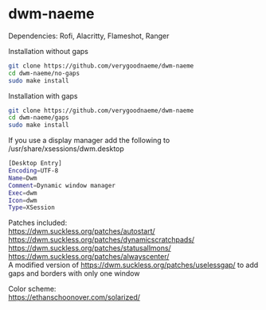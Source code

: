 # dwm-naeme

Dependencies: Rofi, Alacritty, Flameshot, Ranger

Installation without gaps
```bash
git clone https://github.com/verygoodnaeme/dwm-naeme
cd dwm-naeme/no-gaps
sudo make install
```
Installation with gaps  
```bash
git clone https://github.com/verygoodnaeme/dwm-naeme
cd dwm-naeme/gaps
sudo make install
```

If you use a display manager add the following to /usr/share/xsessions/dwm.desktop
```bash
[Desktop Entry]
Encoding=UTF-8
Name=Dwm
Comment=Dynamic window manager
Exec=dwm
Icon=dwm
Type=XSession
```
Patches included:  
https://dwm.suckless.org/patches/autostart/  
https://dwm.suckless.org/patches/dynamicscratchpads/  
https://dwm.suckless.org/patches/statusallmons/  
https://dwm.suckless.org/patches/alwayscenter/  
A modified version of https://dwm.suckless.org/patches/uselessgap/ to add gaps and borders with only one window

Color scheme:  
https://ethanschoonover.com/solarized/
